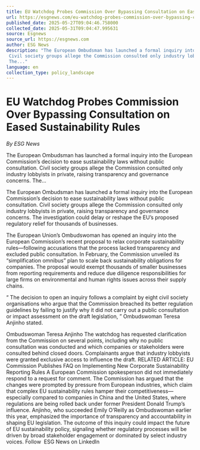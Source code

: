 ```yaml
---
title: EU Watchdog Probes Commission Over Bypassing Consultation on Eased Sustainability Rules
url: https://esgnews.com/eu-watchdog-probes-commission-over-bypassing-consultation-on-eased-sustainability-rules/
published_date: 2025-05-27T09:04:46.758000
collected_date: 2025-05-31T09:04:47.995631
source: Esgnews
source_url: https://esgnews.com
author: ESG News
description: "The European Ombudsman has launched a formal inquiry into the European Commission’s decision to ease sustainability laws without public consultation. 
 Civil society groups allege the Commission consulted only industry lobbyists in private, raising transparency and governance concerns. 
 The..."
language: en
collection_type: policy_landscape
---
```


# EU Watchdog Probes Commission Over Bypassing Consultation on Eased Sustainability Rules

*By ESG News*

The European Ombudsman has launched a formal inquiry into the European Commission’s decision to ease sustainability laws without public consultation. 
 Civil society groups allege the Commission consulted only industry lobbyists in private, raising transparency and governance concerns. 
 The...

The European Ombudsman has launched a formal inquiry into the European Commission’s decision to ease sustainability laws without public consultation. 
 Civil society groups allege the Commission consulted only industry lobbyists in private, raising transparency and governance concerns. 
 The investigation could delay or reshape the EU’s proposed regulatory relief for thousands of businesses. 
 
 The European Union’s Ombudswoman has opened an inquiry into the European Commission’s recent proposal to relax corporate sustainability rules—following accusations that the process lacked transparency and excluded public consultation. 
 In February, the Commission unveiled its “simplification omnibus” plan to scale back sustainability obligations for companies. The proposal would exempt thousands of smaller businesses from reporting requirements and reduce due diligence responsibilities for large firms on environmental and human rights issues across their supply chains. 
 
 “ The decision to open an inquiry follows a complaint by eight civil society organisations who argue that the Commission breached its better regulation guidelines by failing to justify why it did not carry out a public consultation or impact assessment on the draft legislation, ” Ombudswoman Teresa Anjinho stated. 
 
 Ombudswoman Teresa Anjinho 
 The watchdog has requested clarification from the Commission on several points, including why no public consultation was conducted and which companies or stakeholders were consulted behind closed doors. Complainants argue that industry lobbyists were granted exclusive access to influence the draft. 
 RELATED ARTICLE: EU Commission Publishes FAQ on Implementing New Corporate Sustainability Reporting Rules 
 A European Commission spokesperson did not immediately respond to a request for comment. 
 The Commission has argued that the changes were prompted by pressure from European industries, which claim that complex EU sustainability rules hamper their competitiveness—especially compared to companies in China and the United States, where regulations are being rolled back under former President Donald Trump’s influence. 
 Anjinho, who succeeded Emily O’Reilly as Ombudswoman earlier this year, emphasized the importance of transparency and accountability in shaping EU legislation. 
 The outcome of this inquiry could impact the future of EU sustainability policy, signaling whether regulatory processes will be driven by broad stakeholder engagement or dominated by select industry voices. 
 Follow  ESG News on LinkedIn